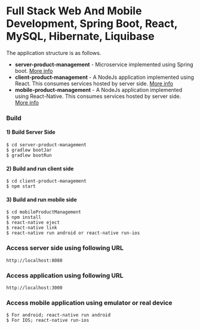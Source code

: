 # Full Stack Web And Mobile Development, Spring Boot, React, MySQL, Hibernate, Liquibase

The application structure is as follows.
- **server-product-management** - Microservice implemented using Spring boot. [More info](server-product-management/README.md)
- **client-product-management** - A NodeJs application implemented using React. This consumes services hosted by server side.  [More info](client-product-management/README.md)
- **mobile-product-management** - A NodeJs application implemented using React-Native. This consumes services hosted by server side.  [More info](mobileProductManagement/README.md)

### Build

#### 1) Build Server Side
   
```
$ cd server-product-management
$ gradlew bootJar
$ gradlew bootRun
```

#### 2) Build and run client side

```
$ cd client-product-management
$ npm start
```

#### 3) Build and run mobile side

```
$ cd mobileProductManagement
$ npm install
$ react-native eject
$ react-native link
$ react-native run android or react-native run-ios
```

### Access server side using following URL

```
http://localhost:8080
```

### Access application using following URL

```
http://localhost:3000
```

### Access mobile application using emulator or real device

```
$ For android; react-native run android 
$ For IOS; react-native run-ios
```